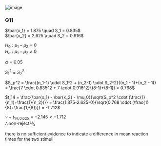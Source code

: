 ![image](https://github.com/user-attachments/assets/0bac4ee8-f7b5-4cd0-adf2-de8e08a94517)


### Q11

$\bar{x_1} = 1.875 \quad S_1 = 0.835$  
$\bar{x_2} = 2.625 \quad S_2 = 0.916$  

$H_0: \mu_1 - \mu_2 = 0$  
$H_a: \mu_1 - \mu_2 \neq 0$  

$\alpha = 0.05$  

$S_1^2 \approx S_2^2$  

$S_p^2 = \frac{(n_1-1) \cdot S_1^2 + (n_2-1) \cdot S_2^2}{(n_1 - 1)+(n_2 - 1)} = \frac{7 \cdot 0.835^2 + 7 \cdot 0.916^2}{(8-1)+(8-1)} = 0.768$  

$t_14 = \frac{\bar{x_1} - \bar{x_2} - \mu_0}{\sqrt{S_p^2 \cdot (\frac{1}{n_1}+\frac{1}{n_2})}} = \frac{1.875-2.625-0}{\sqrt{0.768 \cdot (\frac{1}{8}+\frac{1}{8})}} = -1.712$  

$\because -t_{14,0.025} = -2.145 < -1.712$  
$\therefore \text{non-reject} H_0$  

there is no sufficient evidence to indicate a difference in mean reaction times for the two stimuli
